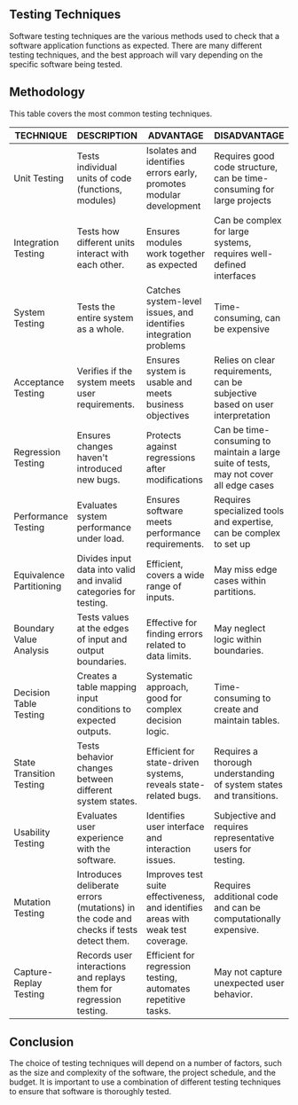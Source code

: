 ## Testing Techniques
Software testing techniques are the various methods used to check that a software application functions as expected. There are many different testing techniques, and the best approach will vary depending on the specific software being tested.

## Methodology
This table covers the most common testing techniques.

| TECHNIQUE | DESCRIPTION | ADVANTAGE | DISADVANTAGE |
|-----------|-------------|-----------|--------------|
| Unit Testing | Tests individual units of code (functions, modules) | Isolates and identifies errors early, promotes modular development | Requires good code structure, can be time-consuming for large projects |
| Integration Testing | Tests how different units interact with each other.| Ensures modules work together as expected | Can be complex for large systems, requires well-defined interfaces|
| System Testing | Tests the entire system as a whole. | Catches system-level issues, and identifies integration problems | Time-consuming, can be expensive |
| Acceptance Testing | Verifies if the system meets user requirements. | Ensures system is usable and meets business objectives | Relies on clear requirements, can be subjective based on user interpretation |
| Regression Testing | Ensures changes haven't introduced new bugs. | Protects against regressions after modifications | Can be time-consuming to maintain a large suite of tests, may not cover all edge cases |
| Performance Testing | Evaluates system performance under load. | Ensures software meets performance requirements. | Requires specialized tools and expertise, can be complex to set up |
| Equivalence Partitioning | Divides input data into valid and invalid categories for testing. | Efficient, covers a wide range of inputs. | May miss edge cases within partitions. |
| Boundary Value Analysis | Tests values at the edges of input and output boundaries. | Effective for finding errors related to data limits. | May neglect logic within boundaries. |
| Decision Table Testing | Creates a table mapping input conditions to expected outputs. | Systematic approach, good for complex decision logic. | Time-consuming to create and maintain tables.|
| State Transition Testing | Tests behavior changes between different system states. | Efficient for state-driven systems, reveals state-related bugs. | Requires a thorough understanding of system states and transitions. |
| Usability Testing | Evaluates user experience with the software. | Identifies user interface and interaction issues. | Subjective and requires representative users for testing. |
| Mutation Testing | Introduces deliberate errors (mutations) in the code and checks if tests detect them. | Improves test suite effectiveness, and identifies areas with weak test coverage. | Requires additional code and can be computationally expensive.|
| Capture-Replay Testing | Records user interactions and replays them for regression testing. | Efficient for regression testing, automates repetitive tasks. | May not capture unexpected user behavior. |

## Conclusion
The choice of testing techniques will depend on a number of factors, such as the size and complexity of the software, the project schedule, and the budget. It is important to use a combination of different testing techniques to ensure that software is thoroughly tested.

